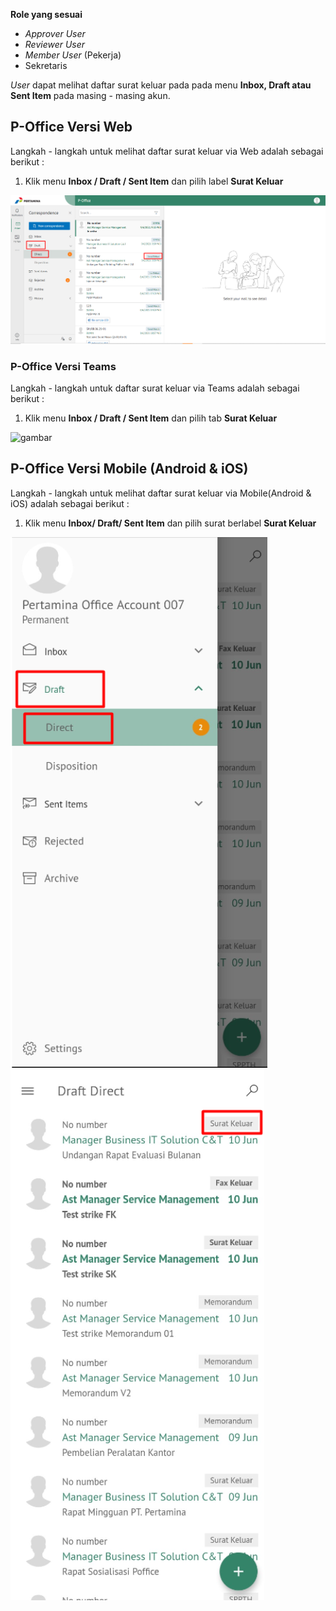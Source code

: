 **Role yang sesuai**

- *Approver User*
- *Reviewer User*
- *Member User* (Pekerja)
- Sekretaris

*User* dapat melihat daftar surat keluar pada pada menu **Inbox, Draft atau Sent Item** pada masing - masing akun. 

## **P-Office Versi Web**

Langkah - langkah untuk melihat daftar surat keluar via Web adalah sebagai berikut :

1. Klik menu **Inbox / Draft / Sent Item** dan pilih label **Surat Keluar**

![gambar](SuratKeluar/SK_Web/02SK01.png)

### **P-Office Versi Teams**

Langkah - langkah untuk daftar surat keluar via Teams adalah sebagai berikut :

1.	Klik menu **Inbox / Draft / Sent Item** dan pilih tab **Surat Keluar**

 ![gambar](SuratKeluar/SK_Teams/SK01.png)

## **P-Office Versi Mobile (Android & iOS)**

Langkah - langkah untuk melihat daftar surat keluar via Mobile(Android & iOS) adalah sebagai berikut :

1. Klik menu **Inbox/ Draft/ Sent Item** dan pilih surat berlabel **Surat Keluar**

![gambar](SuratKeluar/SK_Android/DaftarSK/02A01.png) ![gambar](SuratKeluar/SK_Android/DaftarSK/02A02.png)





